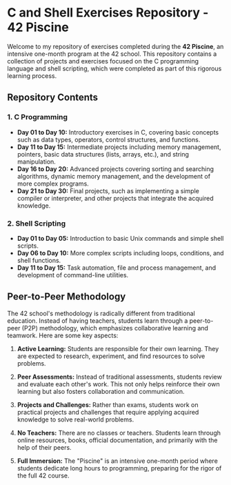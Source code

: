 # C and Shell Exercises Repository - 42 Piscine

Welcome to my repository of exercises completed during the **42 Piscine**, an intensive one-month program at the 42 school. This repository contains a collection of projects and exercises focused on the C programming language and shell scripting, which were completed as part of this rigorous learning process.

## Repository Contents

### 1. C Programming
- **Day 01 to Day 10:** Introductory exercises in C, covering basic concepts such as data types, operators, control structures, and functions.
- **Day 11 to Day 15:** Intermediate projects including memory management, pointers, basic data structures (lists, arrays, etc.), and string manipulation.
- **Day 16 to Day 20:** Advanced projects covering sorting and searching algorithms, dynamic memory management, and the development of more complex programs.
- **Day 21 to Day 30:** Final projects, such as implementing a simple compiler or interpreter, and other projects that integrate the acquired knowledge.

### 2. Shell Scripting
- **Day 01 to Day 05:** Introduction to basic Unix commands and simple shell scripts.
- **Day 06 to Day 10:** More complex scripts including loops, conditions, and shell functions.
- **Day 11 to Day 15:** Task automation, file and process management, and development of command-line utilities.

## Peer-to-Peer Methodology

The 42 school's methodology is radically different from traditional education. Instead of having teachers, students learn through a peer-to-peer (P2P) methodology, which emphasizes collaborative learning and teamwork. Here are some key aspects:

1. **Active Learning:** Students are responsible for their own learning. They are expected to research, experiment, and find resources to solve problems.

2. **Peer Assessments:** Instead of traditional assessments, students review and evaluate each other's work. This not only helps reinforce their own learning but also fosters collaboration and communication.

3. **Projects and Challenges:** Rather than exams, students work on practical projects and challenges that require applying acquired knowledge to solve real-world problems.

4. **No Teachers:** There are no classes or teachers. Students learn through online resources, books, official documentation, and primarily with the help of their peers.

5. **Full Immersion:** The "Piscine" is an intensive one-month period where students dedicate long hours to programming, preparing for the rigor of the full 42 course.


